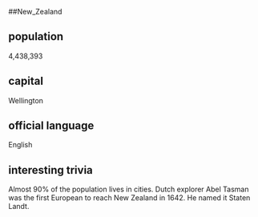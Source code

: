 ##New_Zealand
## population
4,438,393

## capital
Wellington
 
## official language
English

## interesting trivia
Almost 90% of the population lives in cities.
Dutch explorer Abel Tasman was the first European to reach New Zealand in 1642. He named it Staten Landt.



